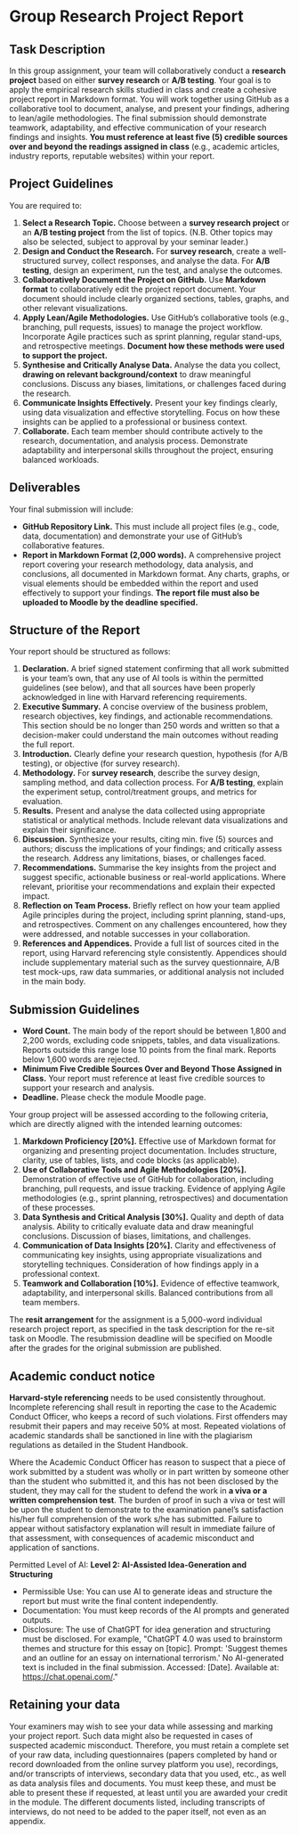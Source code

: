 # Group Research Project Report
## Task Description

In this group assignment, your team will collaboratively conduct a **research project** based on either **survey research** or **A/B testing**. Your goal is to apply the empirical research skills studied in class and create a cohesive project report in Markdown format. You will work together using GitHub as a collaborative tool to document, analyse, and present your findings, adhering to lean/agile methodologies. The final submission should demonstrate teamwork, adaptability, and effective communication of your research findings and insights. **You must reference at least five (5) credible sources over and beyond the readings assigned in class** (e.g., academic articles, industry reports, reputable websites) within your report.

## Project Guidelines

You are required to:

1. **Select a Research Topic.** Choose between a **survey research project** or an **A/B testing project** from the list of topics. (N.B. Other topics may also be selected, subject to approval by your seminar leader.)
2. **Design and Conduct the Research.** For **survey research**, create a well-structured survey, collect responses, and analyse the data. For **A/B testing**, design an experiment, run the test, and analyse the outcomes.
3. **Collaboratively Document the Project on GitHub.** Use **Markdown format** to collaboratively edit the project report document. Your document should include clearly organized sections, tables, graphs, and other relevant visualizations.
4. **Apply Lean/Agile Methodologies.** Use GitHub’s collaborative tools (e.g., branching, pull requests, issues) to manage the project workflow. Incorporate Agile practices such as sprint planning, regular stand-ups, and retrospective meetings. **Document how these methods were used to support the project.**
5. **Synthesise and Critically Analyse Data.** Analyse the data you collect, **drawing on relevant background/context** to draw meaningful conclusions. Discuss any biases, limitations, or challenges faced during the research.
6. **Communicate Insights Effectively.** Present your key findings clearly, using data visualization and effective storytelling. Focus on how these insights can be applied to a professional or business context.
7. **Collaborate.** Each team member should contribute actively to the research, documentation, and analysis process. Demonstrate adaptability and interpersonal skills throughout the project, ensuring balanced workloads.

## Deliverables

Your final submission will include:

- **GitHub Repository Link.** This must include all project files (e.g., code, data, documentation) and demonstrate your use of GitHub’s collaborative features.
- **Report in Markdown Format (2,000 words).** A comprehensive project report covering your research methodology, data analysis, and conclusions, all documented in Markdown format. Any charts, graphs, or visual elements should be embedded within the report and used effectively to support your findings. **The report file must also be uploaded to Moodle by the deadline specified.**

## Structure of the Report

Your report should be structured as follows:

1. **Declaration.** A brief signed statement confirming that all work submitted is your team’s own, that any use of AI tools is within the permitted guidelines (see below), and that all sources have been properly acknowledged in line with Harvard referencing requirements.
2. **Executive Summary.** A concise overview of the business problem, research objectives, key findings, and actionable recommendations. This section should be no longer than 250 words and written so that a decision-maker could understand the main outcomes without reading the full report.
3. **Introduction.** Clearly define your research question, hypothesis (for A/B testing), or objective (for survey research).
4. **Methodology.** For **survey research**, describe the survey design, sampling method, and data collection process. For **A/B testing**, explain the experiment setup, control/treatment groups, and metrics for evaluation.
5. **Results.** Present and analyse the data collected using appropriate statistical or analytical methods. Include relevant data visualizations and explain their significance.
6. **Discussion.** Synthesize your results, citing min. five (5) sources and authors; discuss the implications of your findings; and critically assess the research. Address any limitations, biases, or challenges faced.
7. **Recommendations.** Summarise the key insights from the project and suggest specific, actionable business or real-world applications. Where relevant, prioritise your recommendations and explain their expected impact.
8. **Reflection on Team Process.** Briefly reflect on how your team applied Agile principles during the project, including sprint planning, stand-ups, and retrospectives. Comment on any challenges encountered, how they were addressed, and notable successes in your collaboration.
9. **References and Appendices.** Provide a full list of sources cited in the report, using Harvard referencing style consistently. Appendices should include supplementary material such as the survey questionnaire, A/B test mock-ups, raw data summaries, or additional analysis not included in the main body.

## Submission Guidelines

- **Word Count.** The main body of the report should be between 1,800 and 2,200 words, excluding code snippets, tables, and data visualizations. Reports outside this range lose 10 points from the final mark. Reports below 1,600 words are rejected.
- **Minimum Five Credible Sources Over and Beyond Those Assigned in Class.** Your report must reference at least five credible sources to support your research and analysis.
- **Deadline.** Please check the module Moodle page.

Your group project will be assessed according to the following criteria, which are directly aligned with the intended learning outcomes:

1. **Markdown Proficiency [20%].** Effective use of Markdown format for organizing and presenting project documentation. Includes structure, clarity, use of tables, lists, and code blocks (as applicable).
2. **Use of Collaborative Tools and Agile Methodologies [20%].** Demonstration of effective use of GitHub for collaboration, including branching, pull requests, and issue tracking. Evidence of applying Agile methodologies (e.g., sprint planning, retrospectives) and documentation of these processes.
3. **Data Synthesis and Critical Analysis [30%].** Quality and depth of data analysis. Ability to critically evaluate data and draw meaningful conclusions. Discussion of biases, limitations, and challenges.
4. **Communication of Data Insights [20%].** Clarity and effectiveness of communicating key insights, using appropriate visualizations and storytelling techniques. Consideration of how findings apply in a professional context.
5. **Teamwork and Collaboration [10%].** Evidence of effective teamwork, adaptability, and interpersonal skills. Balanced contributions from all team members.

The **resit arrangement** for the assignment is a 5,000-word individual research project report, as specified in the task description for the re-sit task on Moodle. The resubmission deadline will be specified on Moodle after the grades for the original submission are published.

## Academic conduct notice

**Harvard-style referencing** needs to be used consistently throughout. Incomplete referencing shall result in reporting the case to the Academic Conduct Officer, who keeps a record of such violations. First offenders may resubmit their papers and may receive 50% at most. Repeated violations of academic standards shall be sanctioned in line with the plagiarism regulations as detailed in the Student Handbook.

Where the Academic Conduct Officer has reason to suspect that a piece of work submitted by a student was wholly or in part written by someone other than the student who submitted it, and this has not been disclosed by the student, they may call for the student to defend the work in **a viva or a written comprehension test**. The burden of proof in such a viva or test will be upon the student to demonstrate to the examination panel’s satisfaction his/her full comprehension of the work s/he has submitted. Failure to appear without satisfactory explanation will result in immediate failure of that assessment, with consequences of academic misconduct and application of sanctions.

Permitted Level of AI: **Level 2: AI-Assisted Idea-Generation and Structuring**

- Permissible Use: You can use AI to generate ideas and structure the report but must write the final content independently.
- Documentation: You must keep records of the AI prompts and generated outputs.
- Disclosure: The use of ChatGPT for idea generation and structuring must be disclosed. For example, "ChatGPT 4.0 was used to brainstorm themes and structure for this essay on [topic]. Prompt: 'Suggest themes and an outline for an essay on international terrorism.' No AI-generated text is included in the final submission. Accessed: [Date]. Available at: https://chat.openai.com/."

## Retaining your data

Your examiners may wish to see your data while assessing and marking your project report. Such data might also be requested in cases of suspected academic misconduct. Therefore, you must retain a complete set of your raw data, including questionnaires (papers completed by hand or record downloaded from the online survey platform you use), recordings, and/or transcripts of interviews, secondary data that you used, etc., as well as data analysis files and documents. You must keep these, and must be able to present these if requested, at least until you are awarded your credit in the module. The different documents listed, including transcripts of interviews, do not need to be added to the paper itself, not even as an appendix.